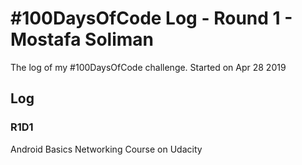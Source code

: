 # #100DaysOfCode Log - Round 1 - Mostafa Soliman

The log of my #100DaysOfCode challenge. Started on Apr 28 2019

## Log

### R1D1 
Android Basics Networking Course on Udacity


